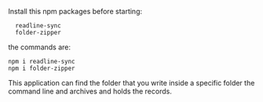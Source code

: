 Install this npm packages before starting:

      readline-sync
      folder-zipper

the commands are:

    npm i readline-sync
    npm i folder-zipper

This application can find the folder that you write inside a specific folder the command line and archives and holds the records.